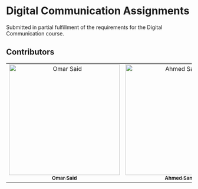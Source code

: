 # Digital Communication Assignments

Submitted in partial fulfillment of the requirements for the Digital Communication course. 

##  Contributors
<table>
  <tr>
   <td align="center">
    <a href="https://github.com/Omar-Said-4" target="_black">
    <img src="https://avatars.githubusercontent.com/u/87082462?v=4"  width="300;"  alt="Omar Said"/>
    <br />
    <sub><b>Omar Said</b></sub></a>
    </td>
     <td align="center">
    <a href="https://github.com/AhmedSamy02" target="_black">
    <img src="https://avatars.githubusercontent.com/u/96637750?v=4" width="300;" alt="Ahmed Samy"/>
    <br />
    <sub><b>Ahmed Samy</b></sub></a>
    </td>
  </tr>
</table>
